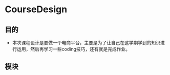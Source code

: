 #  CourseDesign

##     目的

* 本次课程设计是要做一个电商平台，主要是为了让自己在这学期学到的知识进行运用，然后再学习一些coding技巧，还有就是完成作业。

## 模块
